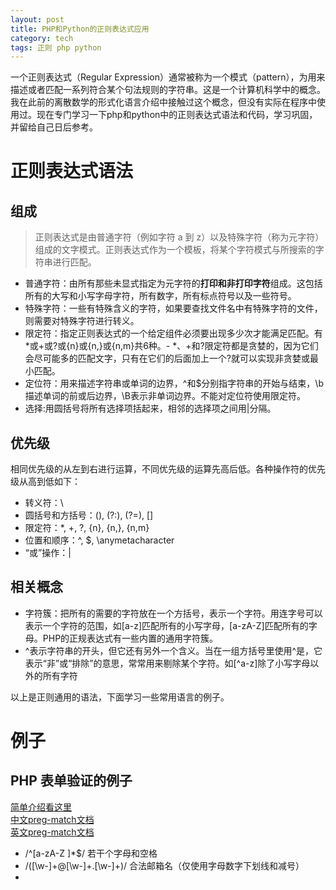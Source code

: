 ```yaml
--- 
layout: post 
title: PHP和Python的正则表达式应用 
category: tech
tags: 正则 php python
---
```


一个正则表达式（Regular Expression）通常被称为一个模式（pattern），为用来描述或者匹配一系列符合某个句法规则的字符串。这是一个计算机科学中的概念。  
我在此前的离散数学的形式化语言介绍中接触过这个概念，但没有实际在程序中使用过。现在专门学习一下php和python中的正则表达式语法和代码，学习巩固，并留给自己日后参考。

# 正则表达式语法

## 组成

> 正则表达式是由普通字符（例如字符 a 到 z）以及特殊字符（称为元字符）组成的文字模式。正则表达式作为一个模板，将某个字符模式与所搜索的字符串进行匹配。

- 普通字符：由所有那些未显式指定为元字符的**打印和非打印字符**组成。这包括所有的大写和小写字母字符，所有数字，所有标点符号以及一些符号。
- 特殊字符：一些有特殊含义的字符，如果要查找文件名中有特殊字符的文件，则需要对特殊字符进行转义。
 - 限定符：指定正则表达式的一个给定组件必须要出现多少次才能满足匹配。有\*或+或?或{n}或{n,}或{n,m}共6种。- \*、+和?限定符都是贪婪的，因为它们会尽可能多的匹配文字，只有在它们的后面加上一个?就可以实现非贪婪或最小匹配。
 - 定位符：用来描述字符串或单词的边界，^和$分别指字符串的开始与结束，\b描述单词的前或后边界，\B表示非单词边界。不能对定位符使用限定符。
 - 选择:用圆括号将所有选择项括起来，相邻的选择项之间用\|分隔。

## 优先级

相同优先级的从左到右进行运算，不同优先级的运算先高后低。各种操作符的优先级从高到低如下：
- 转义符：\
- 圆括号和方括号：(), (?:), (?=), []
- 限定符：*, +, ?, {n}, {n,}, {n,m}
- 位置和顺序：^, $, \anymetacharacter
- “或”操作：|

## 相关概念

- 字符簇：把所有的需要的字符放在一个方括号，表示一个字符。用连字号可以表示一个字符的范围，如[a-z]匹配所有的小写字母，[a-zA-Z]匹配所有的字母。PHP的正规表达式有一些内置的通用字符簇。
 - ^表示字符串的开头，但它还有另外一个含义。当在一组方括号里使用^是，它表示“非”或“排除”的意思，常常用来剔除某个字符。如[^a-z]除了小写字母以外的所有字符 

以上是正则通用的语法，下面学习一些常用语言的例子。

# 例子

## PHP 表单验证的例子

[简单介绍看这里](http://justcoding.iteye.com/blog/730513)  
[中文preg-match文档](http://php.net/manual/zh/function.preg-match.php)  
[英文preg-match文档](http://php.net/manual/en/function.preg-match.php)  

- /^[a-zA-Z ]*$/  若干个字母和空格
- /([\w\-]+\@[\w\-]+\.[\w\-]+)/ 合法邮箱名（仅使用字母数字下划线和减号）
- 